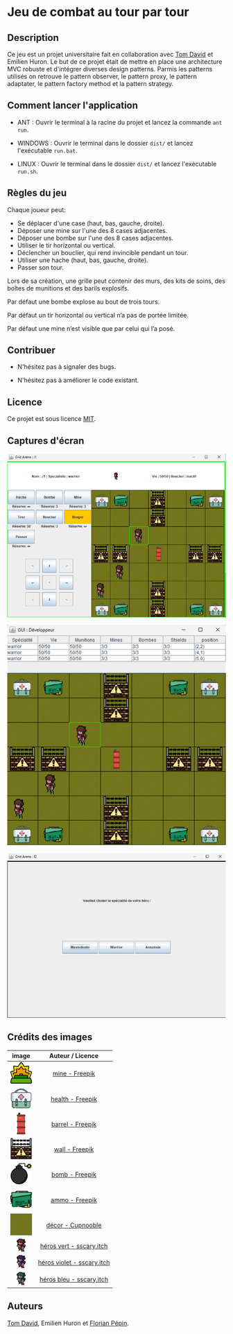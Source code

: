 # Jeu de combat au tour par tour

## Description

Ce jeu est un projet universitaire fait en collaboration avec [Tom David](https://github.com/kitoutou999) et Emilien Huron.
Le but de ce projet était de mettre en place une architecture MVC robuste et d'intégrer diverses design patterns.
Parmis les patterns utilisés on retrouve le pattern observer, le pattern proxy, le pattern adaptater, le pattern factory method et la pattern strategy.

## Comment lancer l'application

+ ANT : Ouvrir le terminal à la racine du projet et lancez la commande `ant run`.

+ WINDOWS : Ouvrir le terminal dans le dossier `dist/` et lancez l'exécutable `run.bat`.

+ LINUX : Ouvrir le terminal dans le dossier `dist/` et lancez l'exécutable `run.sh`.


## Règles du jeu

Chaque joueur peut:
+ Se déplacer d'une case (haut, bas, gauche, droite).
+ Déposer une mine sur l'une des 8 cases adjacentes.
+ Déposer une bombe sur l'une des 8 cases adjacentes.
+ Utiliser le tir horizontal ou vertical.
+ Déclencher un bouclier, qui rend invincible pendant un tour.
+ Utiliser une hache (haut, bas, gauche, droite).
+ Passer son tour.

Lors de sa création, une grille peut contenir des murs, des kits de soins, des boîtes de
munitions et des barils explosifs. 

Par défaut une bombe explose au bout de trois tours.

Par défaut un tir horizontal ou vertical n’a pas de portée limitée.

Par défaut une mine n’est visible que par celui qui l’a posé.

## Contribuer

+ N'hésitez pas à signaler des bugs.

+ N'hésitez pas à améliorer le code existant.

## Licence

Ce projet est sous licence [MIT](./LICENSE.md).

## Captures d'écran

![vue-joueur](./screenshots/vue-joueur.png)

![vue-jeu-complet](./screenshots/vue-jeu-complet.png)

![choisir personnage](./screenshots/choisir-personnage.png)

## Crédits des images

|                                      image                                        |                                Auteur / Licence                                 |
|:---------------------------------------------------------------------------------:|:-------------------------------------------------------------------------------:|
|  <img src="./src/resources/images/mine.png" alt="mine" width="50" height="50">    |              [mine - Freepik](https://fontawesome.com/icons/)                   |
| <img src="./src/resources/images/health.png" alt="health" width="50" height="50"> |              [health - Freepik](https://fontawesome.com/icons/)                 |
| <img src="./src/resources/images/barrel.png" alt="barrel" width="30" height="50"> |              [barrel - Freepik](https://fontawesome.com/icons/)                 |
|  <img src="./src/resources/images/wall.png" alt="wall" width="50" height="50">    |              [wall - Freepik](https://fontawesome.com/icons/)                   |
|  <img src="./src/resources/images/bomb.png" alt="bomb" width="50" height="50">    |              [bomb - Freepik](https://fontawesome.com/icons/)                   |
|  <img src="./src/resources/images/ammo.png" alt="ammo" width="50" height="50">    |              [ammo - Freepik](https://fr.freepik.com/icone/munitions_3836821)   |
| <img src="./src/resources/images/ground.png" alt="ground" width="50" height="50"> | [décor - Cupnooble](https://cupnooble.itch.io/sprout-lands-asset-pack?download) |
|  <img src="./src/resources/images/vert.png" alt="vert" width="20" height="30">    |   [héros vert - sscary.itch](https://sscary.itch.io/the-adventurer-male)        |
|  <img src="./src/resources/images/violet.png" alt="violet" width="20" height="30">|   [héros violet - sscary.itch](https://sscary.itch.io/the-adventurer-male)      |
|  <img src="./src/resources/images/blue.png" alt="bleu" width="20" height="30">    |   [héros bleu - sscary.itch](https://sscary.itch.io/the-adventurer-male)        |

## Auteurs

[Tom David](https://github.com/kitoutou999), Emilien Huron et [Florian Pépin](https://github.com/florianppn).
